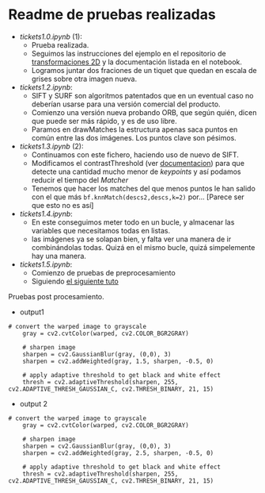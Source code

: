 # Readme de pruebas realizadas

- _tickets1.0.ipynb_ (1):
  - Prueba realizada.
  - Seguimos las instrucciones del ejemplo en el repositorio de [transformaciones 2D](https://github.com/albertoruiz/umucv/blob/28e7cf831c0f8388320cddec06e2aa1b691f53f2/notebooks/transf2D.ipynb) y la documentación listada en el notebook.
  - Logramos juntar dos fraciones de un tiquet que quedan en escala de grises sobre otra imagen nueva.
- _tickets1.2.ipynb_:
  - SIFT y SURF son algoritmos patentados que en un eventual caso no deberían usarse para una versión comercial del producto.
  - Comienzo una versión nueva probando ORB, que según quién, dicen que puede ser más rápido, y es de uso libre.
  - Paramos en drawMatches la estructura apenas saca puntos en común entre las dos imágenes. Los puntos clave son pésimos.
- _tickets1.3.ipynb_ (2):
  - Continuamos con este fichero, haciendo uso de nuevo de SIFT.
  - Modificamos el contrastThreshold (ver [documentacion](https://docs.opencv.org/3.4/d5/d3c/classcv_1_1xfeatures2d_1_1SIFT.html)) para que detecte una cantidad mucho menor de _keypoints_ y así podamos reducir el tiempo del _Matcher_
  - Tenemos que hacer los matches del que menos puntos le han salido con el que más `bf.knnMatch(descs2,descs,k=2)` por... [Parece ser que esto no es así]
- _tickets1.4.ipynb_:
  - En este conseguimos meter todo en un bucle, y almacenar las variables que necesitamos todas en listas.
  - las imágenes ya se solapan bien, y falta ver una manera de ir combinándolas todas. Quizá en el mismo bucle, quizá simpelemente hay una manera.
- _tickets1.5.ipynb_:
  - Comienzo de pruebas de preprocesamiento
  - Siguiendo [el siguiente tuto](https://www.pyimagesearch.com/2014/09/01/build-kick-ass-mobile-document-scanner-just-5-minutes/)

Pruebas post procesamiento.

- output1
```
# convert the warped image to grayscale
    gray = cv2.cvtColor(warped, cv2.COLOR_BGR2GRAY)

    # sharpen image
    sharpen = cv2.GaussianBlur(gray, (0,0), 3)
    sharpen = cv2.addWeighted(gray, 1.5, sharpen, -0.5, 0)

    # apply adaptive threshold to get black and white effect
    thresh = cv2.adaptiveThreshold(sharpen, 255, cv2.ADAPTIVE_THRESH_GAUSSIAN_C, cv2.THRESH_BINARY, 21, 15)
```
- output 2
```
# convert the warped image to grayscale
    gray = cv2.cvtColor(warped, cv2.COLOR_BGR2GRAY)

    # sharpen image
    sharpen = cv2.GaussianBlur(gray, (0,0), 3)
    sharpen = cv2.addWeighted(gray, 2.5, sharpen, -0.5, 0)

    # apply adaptive threshold to get black and white effect
    thresh = cv2.adaptiveThreshold(sharpen, 255, cv2.ADAPTIVE_THRESH_GAUSSIAN_C, cv2.THRESH_BINARY, 21, 15)
```
